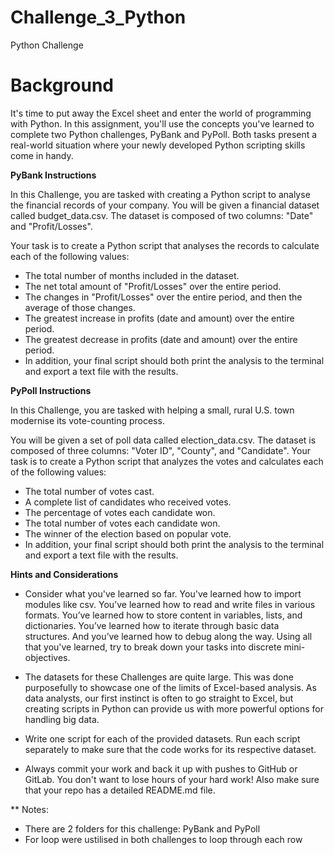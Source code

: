 # Challenge_3_Python
Python Challenge 

# Background

  It's time to put away the Excel sheet and enter the world of programming with Python. In this assignment, you'll use the concepts         you've learned to complete two Python challenges, PyBank and PyPoll. Both tasks present a real-world situation where your newly           developed Python scripting skills come in handy.

**PyBank Instructions**

  In this Challenge, you are tasked with creating a Python script to analyse the financial records of your company. You will be given a     financial dataset called budget_data.csv. The dataset is composed of two columns: "Date" and "Profit/Losses".

  Your task is to create a Python script that analyses the records to calculate each of the following values:
  - The total number of months included in the dataset.
  - The net total amount of "Profit/Losses" over the entire period.
  - The changes in "Profit/Losses" over the entire period, and then the average of those changes.
  - The greatest increase in profits (date and amount) over the entire period.
  - The greatest decrease in profits (date and amount) over the entire period.
  - In addition, your final script should both print the analysis to the terminal and export a text file with the results.

**PyPoll Instructions**

  In this Challenge, you are tasked with helping a small, rural U.S. town modernise its vote-counting process.

  You will be given a set of poll data called election_data.csv. The dataset is composed of three columns: "Voter ID", "County", and        "Candidate". Your task is to create a Python script that analyzes the votes and calculates each of the following values:
  - The total number of votes cast.
  - A complete list of candidates who received votes.
  - The percentage of votes each candidate won.
  - The total number of votes each candidate won.
  - The winner of the election based on popular vote.
  - In addition, your final script should both print the analysis to the terminal and export a text file with the results.

**Hints and Considerations**
  - Consider what you've learned so far. You've learned how to import modules like csv. You’ve learned how to read and write files in         various formats. You’ve learned how to store content in variables, lists, and dictionaries. You’ve learned how to iterate through         basic data structures. And you’ve learned how to debug along the way. Using all that you've learned, try to break down your tasks         into discrete mini-objectives.

  - The datasets for these Challenges are quite large. This was done purposefully to showcase one of the limits of Excel-based analysis.      As data analysts, our first instinct is often to go straight to Excel, but creating scripts in Python can provide us with more            powerful options for handling big data.

  - Write one script for each of the provided datasets. Run each script separately to make sure that the code works for its respective        dataset.

  - Always commit your work and back it up with pushes to GitHub or GitLab. You don't want to lose hours of your hard work! Also make         sure that your repo has a detailed README.md file.
    
** Notes: 
- There are 2 folders for this challenge: PyBank and PyPoll
- For loop were ustilised in both challenges to loop through each row
